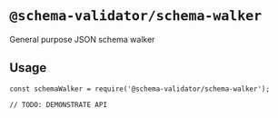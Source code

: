 # `@schema-validator/schema-walker`

General purpose JSON schema walker

## Usage

```
const schemaWalker = require('@schema-validator/schema-walker');

// TODO: DEMONSTRATE API
```
